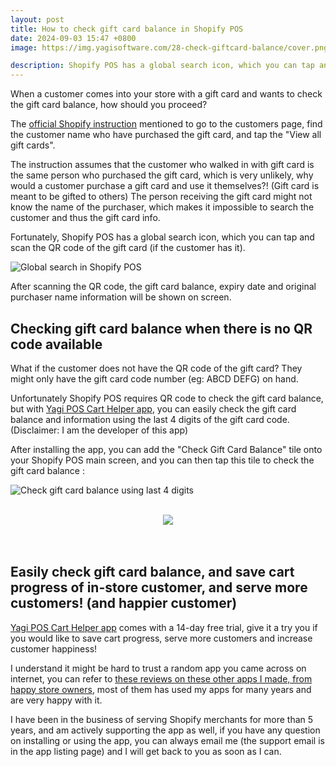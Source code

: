 ```yaml
---
layout: post
title: How to check gift card balance in Shopify POS
date: 2024-09-03 15:47 +0800
image: https://img.yagisoftware.com/28-check-giftcard-balance/cover.png

description: Shopify POS has a global search icon, which you can tap and scan the QR code of the gift card (if the customer has it).
---
```


When a customer comes into your store with a gift card and wants to check the gift card balance, how should you proceed?

The [official Shopify instruction](https://help.shopify.com/en/manual/sell-in-person/shopify-pos/customer-management/customer-giftcards) mentioned to go to the customers page, find the customer name who have purchased the gift card, and tap the "View all gift cards". 

The instruction assumes that the customer who walked in with gift card is the same person who purchased the gift card, which is very unlikely, why would a customer purchase a gift card and use it themselves?! (Gift card is meant to be gifted to others) The person receiving the gift card might not know the name of the purchaser, which makes it impossible to search the customer and thus the gift card info.

Fortunately, Shopify POS has a global search icon, which you can tap and scan the QR code of the gift card (if the customer has it).

![Global search in Shopify POS](https://img.yagisoftware.com/28-check-giftcard-balance/global_search.jpeg)

After scanning the QR code, the gift card balance, expiry date and original purchaser name information will be shown on screen.

## Checking gift card balance when there is no QR code available

What if the customer does not have the QR code of the gift card? They might only have the gift card code number (eg: ABCD DEFG) on hand.

Unfortunately Shopify POS requires QR code to check the gift card balance, but with <a href="https://apps.shopify.com/yagi-pos-cart-helper?utm_source=yagi" target="_blank">Yagi POS Cart Helper app</a>, you can easily check the gift card balance and information using the last 4 digits of the gift card code.  (Disclaimer: I am the developer of this app)

After installing the app, you can add the "Check Gift Card Balance" tile onto your Shopify POS main screen, and you can then tap this tile to check the gift card balance : 

![Check gift card balance using last 4 digits](https://img.yagisoftware.com/28-check-giftcard-balance/checking.gif)


<br>
<div style="width: 100%; text-align: center;">
  <a href="https://apps.shopify.com/yagi-pos-cart-helper?utm_source=yagi" target="_blank"><img src="https://img.yagisoftware.com/Shopify-App-Store-Badge-Final-Black.png" style="max-width: 250px; border-radius: 0; box-shadow: none; border-width: 0;"></a>
</div>
<br><br>

## Easily check gift card balance, and save cart progress of in-store customer, and serve more customers! (and happier customer)

<a href="https://apps.shopify.com/yagi-pos-cart-helper?utm_source=yagi" target="_blank">Yagi POS Cart Helper app</a> comes with a 14-day free trial, give it a try you if you would like to save cart progress, serve more customers and increase customer happiness!

I understand it might be hard to trust a random app you came across on internet, you can refer to [these reviews on these other apps I made, from happy store owners](https://apps.shopify.com/partners/yagi-software), most of them has used my apps for many years and are very happy with it.

I have been in the business of serving Shopify merchants for more than 5 years, and am actively supporting the app as well, if you have any question on installing or using the app, you can always email me (the support email is in the app listing page) and I will get back to you as soon as I can.
